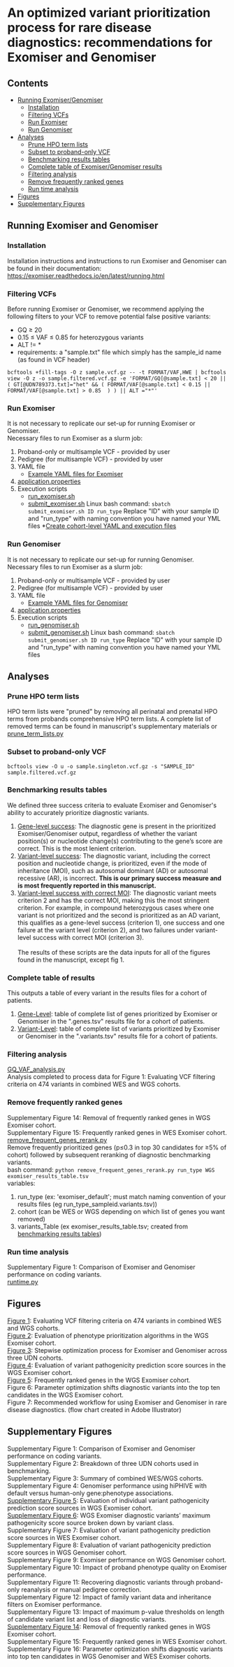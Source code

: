 # An optimized variant prioritization process for rare disease diagnostics: recommendations for Exomiser and Genomiser
## Contents
- [Running Exomiser/Genomiser](#running-Exomiser-and-Genomiser)
    - [Installation](#installation)
    - [Filtering VCFs](#filtering-vcfs)
    - [Run Exomiser](#run-exomiser)
    - [Run Genomiser](#run-genomiser)
- [Analyses](#analyses)
    - [Prune HPO term lists](#prune-hpo-term-lists)
    - [Subset to proband-only VCF](#subset-to-proband-only-vcf)
    - [Benchmarking results tables](#benchmarking-results-tables)
    - [Complete table of Exomiser/Genomiser results](#complete-table-of-results)
    - [Filtering analysis](#filtering-analysis)
    - [Remove frequently ranked genes](#remove-frequently-ranked-genes)
    - [Run time analysis](#run-time-analysis)
- [Figures](#figures)
- [Supplementary Figures](#supplementary-figures)

## Running Exomiser and Genomiser
### Installation
Installation instructions and instructions to run Exomiser and Genomiser can be found in their documentation: https://exomiser.readthedocs.io/en/latest/running.html
### Filtering VCFs
Before running Exomiser or Genomiser, we recommend applying the following filters to your VCF to remove potential false positive variants:
* GQ ≥ 20
* 0.15 ≤ VAF ≤ 0.85 for heterozygous variants
* ALT != *
* requirements: a "sample.txt" file which simply has the sample_id name (as found in VCF header)

```
bcftools +fill-tags -O z sample.vcf.gz -- -t FORMAT/VAF,HWE | bcftools view -O z -o sample.filtered.vcf.gz -e 'FORMAT/GQ[@sample.txt] < 20 || ( GT[@UDN789373.txt]="het" && ( FORMAT/VAF[@sample.txt] < 0.15 || FORMAT/VAF[@sample.txt] > 0.85  ) ) || ALT ="*"'

```

### Run Exomiser
It is not necessary to replicate our set-up for running Exomiser or Genomiser. \
Necessary files to run Exomiser as a slurm job: 
1. Proband-only or multisample VCF - provided by user
2. Pedigree (for multisample VCF) - provided by user
3. YAML file
    - [Example YAML files for Exomiser](run_exomiser/yml_files) 
4. [application.properties](run_exomiser/application.properties)
5. Execution scripts
    - [run_exomiser.sh](run_exomiser/run_exomiser.sh)
    - [submit_exomiser.sh](run_exomiser/submit_exomiser.sh)
Linux bash command: ```sbatch submit_exomiser.sh ID run_type```
Replace "ID" with your sample ID and "run_type" with naming convention you have named your YML files
*[Create cohort-level YAML and execution files](analyses/create_multiple_exomiser_run_scripts.py)

### Run Genomiser
It is not necessary to replicate our set-up for running Genomiser. \
Necessary files to run Exomiser as a slurm job: 
1. Proband-only or multisample VCF - provided by user
2. Pedigree (for multisample VCF) - provided by user
3. YAML file
    - [Example YAML files for Genomiser](run_genomiser/yml_files) 
4. [application.properties](run_genomiser/application.properties)
5. Execution scripts
    - [run_genomiser.sh](run_genomiser/run_genomiser.sh)
    - [submit_genomiser.sh](run_genomiser/submit_genomiser.sh)
Linux bash command: ```sbatch submit_genomiser.sh ID run_type```
Replace "ID" with your sample ID and "run_type" with naming convention you have named your YML files

## Analyses
### Prune HPO term lists
HPO term lists were "pruned" by removing all perinatal and prenatal HPO terms from probands comprehensive HPO term lists. A complete list of removed terms can be found in manuscript's supplementary materials or [prune_term_lists.py](analyses/prune_term_lists.py)

### Subset to proband-only VCF

```
bcftools view -O u -o sample.singleton.vcf.gz -s "SAMPLE_ID" sample.filtered.vcf.gz

```

### Benchmarking results tables
We defined three success criteria to evaluate Exomiser and Genomiser's ability to accurately prioritize diagnostic variants.
1. [Gene-level success](analyses/gene_level_benchmarking_results_table.py): The diagnostic gene is present in the prioritized Exomiser/Genomiser output, regardless of whether the variant position(s) or nucleotide change(s) contributing to the gene’s score are correct. This is the most lenient criterion.
2. [Variant-level success](variant_level_benchmarking_results_table.py): The diagnostic variant, including the correct position and nucleotide change, is prioritized, even if the mode of inheritance (MOI), such as autosomal dominant (AD) or autosomal recessive (AR), is incorrect. **This is our primary success measure and is most frequently reported in this manuscript.**
3. [Variant-level success with correct MOI](variant_level_withMOI_benchmarking_results_table.py): The diagnostic variant meets criterion 2 and has the correct MOI, making this the most stringent criterion.
For example, in compound heterozygous cases where one variant is not prioritized and the second is prioritized as an AD variant, this qualifies as a gene-level success (criterion 1), one success and one failure at the variant level (criterion 2), and two failures under variant-level success with correct MOI (criterion 3). \
\
The results of these scripts are the data inputs for all of the figures found in the manuscript, except fig 1.


### Complete table of results
This outputs a table of every variant in the results files for a cohort of patients. 
1. [Gene-Level](analyses/gene_level_complete_results_table.py): table of complete list of genes prioritized by Exomiser or Genomiser in the ".genes.tsv" results file for a cohort of patients.
2. [Variant-Level](analyses/variant_level_complete_results_table.py): table of complete list of variants prioritized by Exomiser or Genomiser in the ".variants.tsv" results file for a cohort of patients.

### Filtering analysis
[GQ_VAF_analysis.py](analyses/GQ_VAF_analysis.py) \
Analysis completed to process data for Figure 1: Evaluating VCF filtering criteria on 474 variants in combined WES and WGS cohorts.

### Remove frequently ranked genes
Supplementary Figure 14: Removal of frequently ranked genes in WGS Exomiser cohort. \
Supplementary Figure 15: Frequently ranked genes in WES Exomiser cohort. \
[remove_frequent_genes_rerank.py](analyses/remove_frequent_genes_rerank.py) \
Remove frequently prioritized genes (p≤0.3 in top 30 candidates for ≥5% of cohort) followed by subsequent reranking of diagnostic benchmarking variants. \
bash command: ```python remove_frequent_genes_rerank.py run_type WGS exomiser_results_table.tsv``` \
variables: 
1. run_type (ex: 'exomiser_default'; must match naming convention of your results files (eg run_type_sampleid.variants.tsv))
2. cohort (can be WES or WGS depending on which list of genes you want removed)
3. variants_Table (ex exomiser_results_table.tsv; created from [benchmarking results tables](#benchmarking-results-tables))

### Run time analysis
Supplementary Figure 1: Comparison of Exomiser and Genomiser performance on coding variants. \
[runtime.py](analyses/runtime.py)


## Figures
[Figure 1](figures/figure1.ipynb): Evaluating VCF filtering criteria on 474 variants in combined WES and WGS cohorts. \
[Figure 2](figures/figure2.ipynb): Evaluation of phenotype prioritization algorithms in the WGS Exomiser cohort. \
[Figure 3](figures/figure3.ipynb): Stepwise optimization process for Exomiser and Genomiser across three UDN cohorts. \
[Figure 4](figures/figure4.ipynb): Evaluation of variant pathogenicity prediction score sources in the WGS Exomiser cohort. \
[Figure 5](figures/figure5.ipynb): Frequently ranked genes in the WGS Exomiser cohort. \
Figure 6: Parameter optimization shifts diagnostic variants into the top ten candidates in the WGS Exomiser cohort. \
Figure 7: Recommended workflow for using Exomiser and Genomiser in rare disease diagnostics. (flow chart created in Adobe Illustrator) 

## Supplementary Figures
Supplementary Figure 1: Comparison of Exomiser and Genomiser performance on coding variants. \
Supplementary Figure 2: Breakdown of three UDN cohorts used in benchmarking. \
Supplementary Figure 3: Summary of combined WES/WGS cohorts. \
Supplementary Figure 4: Genomiser performance using hiPHIVE with default versus human-only gene:phenotype associations. \
[Supplementary Figure 5](figures/supplementary_fig5.ipynb): Evaluation of individual variant pathogenicity prediction score sources in WGS Exomiser cohort. \
[Supplementary Figure 6](figures/supplementary_fig6.ipynb): WGS Exomiser diagnostic variants’ maximum pathogenicity score source broken down by variant class. \
Supplementary Figure 7: Evaluation of variant pathogenicity prediction score sources in WES Exomiser cohort. \
Supplementary Figure 8: Evaluation of variant pathogenicity prediction score sources in
WGS Genomiser cohort. \
Supplementary Figure 9: Exomiser performance on WGS Genomiser cohort. \
Supplementary Figure 10: Impact of proband phenotype quality on Exomiser performance. \
Supplementary Figure 11: Recovering diagnostic variants through proband-only reanalysis or manual pedigree correction. \
Supplementary Figure 12: Impact of family variant data and inheritance filters on Exomiser performance. \
Supplementary Figure 13: Impact of maximum p-value thresholds on length of candidate variant list and loss of diagnostic variants. \
[Supplementary Figure 14](figures/supplementary_fig14.ipynb): Removal of frequently ranked genes in WGS Exomiser cohort. \
Supplementary Figure 15: Frequently ranked genes in WES Exomiser cohort. \
Supplementary Figure 16: Parameter optimization shifts diagnostic variants into top ten candidates in WGS Genomiser and WES Exomiser cohorts. 